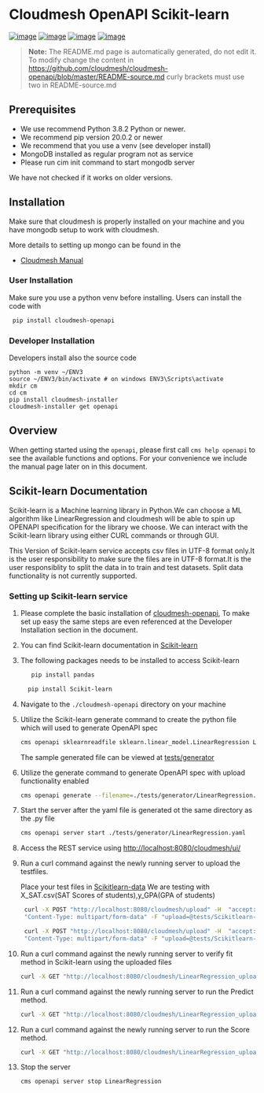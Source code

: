 # Cloudmesh OpenAPI Scikit-learn 


[![image](https://img.shields.io/travis/TankerHQ/cloudmesh-openapi.svg?branch=master)](https://travis-ci.org/TankerHQ/cloudmesh-openapi)
[![image](https://img.shields.io/pypi/pyversions/cloudmesh-openapi.svg)](https://pypi.org/project/cloudmesh-openapi)
[![image](https://img.shields.io/pypi/v/cloudmesh-openapi.svg)](https://pypi.org/project/cloudmesh-openapi/)
[![image](https://img.shields.io/github/license/TankerHQ/python-cloudmesh-openapi.svg)](https://github.com/TankerHQ/python-cloudmesh-openapi/blob/master/LICENSE)



> **Note:** The README.md page is automatically generated, do not edit it.
> To modify  change the content in
> <https://github.com/cloudmesh/cloudmesh-openapi/blob/master/README-source.md>
> curly brackets must use two in README-source.md


## Prerequisites

* We use recommend Python 3.8.2 Python or newer.
* We recommend pip version 20.0.2 or newer
* We recommend that you use a venv (see developer install)
* MongoDB installed as regular program not as service
* Please run cim init command to start mongodb server

We have not checked if it works on older versions.

## Installation

Make sure that cloudmesh is properly installed on your machine and you
have mongodb setup to work with cloudmesh.

More details to setting up mongo can be found in the

* [Cloudmesh Manual](https://cloudmesh.github.io/cloudmesh-manual/installation/install.html)

###  User Installation

Make sure you use a python venv before installing. Users can install the
code with

```bash
 pip install cloudmesh-openapi
```


### Developer Installation

Developers install also the source code

```
python -m venv ~/ENV3
source ~/ENV3/bin/activate # on windows ENV3\Scripts\activate
mkdir cm
cd cm
pip install cloudmesh-installer
cloudmesh-installer get openapi 
```

## Overview

When getting started using the `openapi`, please first call `cms help
openapi` to see the available functions and options. For your
convenience we include the manual page later on in this document.


## Scikit-learn Documentation

Scikit-learn is a Machine learning library in Python.We can choose a ML algorithm like LinearRegression and cloudmesh
will be able to spin up OPENAPI specification for the library we choose.
We can interact with the Scikit-learn library using either CURL commands or through GUI.

This Version of Scikit-learn service accepts csv files in UTF-8 format only.It is the user responsibility to make
sure the files are in UTF-8 format.It is the user responsiblity to split the data in to train and test datasets.
Split data functionality is not currently supported.

### Setting up Scikit-learn service

1. Please complete the basic installation of  [cloudmesh-openapi](https://github.com/cloudmesh/cloudmesh-openapi),
   To make set up easy the same steps are even referenced at the Developer Installation section in the document.

2. You can find Scikit-learn documentation in [Scikit-learn](https://scikit-learn.org/dev/modules/classes.html)

3. The following packages needs to be installed to access Scikit-learn

    ```bash
       pip install pandas
    ```
    ```bash
      pip install Scikit-learn
    ```

4. Navigate to the `./cloudmesh-openapi` directory on your machine

5. Utilize the Scikit-learn generate command to create the python file which will used to generate OpenAPI spec

    ```bash
    cms openapi sklearnreadfile sklearn.linear_model.LinearRegression Linregpytest
    ```
     
    The sample generated file can be viewed at [tests/generator](https://github.com/cloudmesh/cloudmesh-openapi/tree/master/tests/generator)
    
6. Utilize the generate command to generate OpenAPI spec with upload functionality enabled
     
    ```bash
    cms openapi generate --filename=./tests/generator/LinearRegression.py --all_functions --enable_upload
    ```

7. Start the server after the yaml file is generated ot the same directory as the .py file
    
    ```bash
    cms openapi server start ./tests/generator/LinearRegression.yaml
    ```
   
8. Access the REST service using [http://localhost:8080/cloudmesh/ui/](http://localhost:8080/cloudmesh/ui/)

9. Run a curl command against the newly running server to upload the testfiles.

   Place your test files in [Scikitlearn-data](https://github.com/cloudmesh/cloudmesh-openapi/tree/master/tests/Scikitlearn-data)
   We are testing with X_SAT.csv(SAT Scores of students),y_GPA(GPA of students)
   
   ```bash
    curl -X POST "http://localhost:8080/cloudmesh/upload" -H  "accept: text/plain" -H 
    "Content-Type: multipart/form-data" -F "upload=@tests/Scikitlearn-data/X_SAT.csv;type=text/csv"

    curl -X POST "http://localhost:8080/cloudmesh/upload" -H  "accept: text/plain" -H  
    "Content-Type: multipart/form-data" -F "upload=@tests/Scikitlearn-data/y_GPA.csv;type=text/csv"
    ```
   
10. Run a curl command against the newly running server to verify fit method in Scikit-learn  using the uploaded files

    ```bash
    curl -X GET "http://localhost:8080/cloudmesh/LinearRegression_upload-enabled/fit?X=X_SAT&y=y_GPA" -H "accept: */*"
    ```
 
11. Run a curl command against the newly running server to run the Predict method.
    
    ```bash
    curl -X GET "http://localhost:8080/cloudmesh/LinearRegression_upload-enabled/predict?X=X_SAT" -H "accept: text/plain"
    ```
    
12. Run a curl command against the newly running server to run the Score method.

    ```bash
    curl -X GET "http://localhost:8080/cloudmesh/LinearRegression_upload-enabled/score?X=X_SAT&y=y_GPA" -H "accept: text/plain"   
    ```
    
13. Stop the server

    ```bash
    cms openapi server stop LinearRegression
    ```


